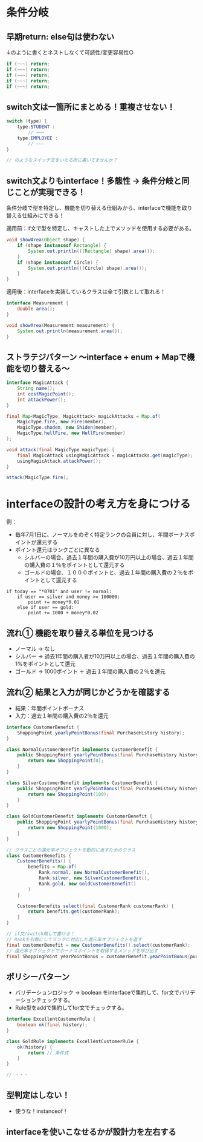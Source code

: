 # 条件分岐

## 早期return: else句は使わない

↓のように書くとネストしなくて可読性/変更容易性○

```java
if (~~~) return;
if (~~~) return;
if (~~~) return;
if (~~~) return;
if (~~~) return;
```


## switch文は一箇所にまとめる！重複させない！

```java
switch (type) {
    type.STUDENT : 
        // ~~~
    type.EMPLOYEE :
        // ~~~
}

// のようなスイッチ文をいたる所に書いてませんか？
```

## switch文よりもinterface！多態性 → 条件分岐と同じことが実現できる！

条件分岐で型を特定し、機能を切り替える仕組みから、interfaceで機能を取り替える仕組みにできる！

適用前：if文で型を特定し、キャストした上でメソッドを使用する必要がある。

```java
void showArea(Object shape) {
    if (shape instanceof Rectangle) {
        System.out.println(((Rectangle) shape).area());
    }
    if (shape instanceof Circle) {
        System.out.println(((Circle) shape).area());
    }
}
```

適用後：interfaceを実装しているクラスは全て引数として取れる！

```java
interface Measurement {
    double area();
}

void showArea(Measurement measurement) {
    System.out.println(measurement.area());
}
```

## ストラテジパターン 〜interface + enum + Mapで機能を切り替える〜

```java
interface MagicAttack {
    String name();
    int costMagicPoint();
    int attackPower();
}

final Map<MagicType, MagicAttack> magickAttacks = Map.of(
    MagicType.fire, new Fire(member),
    MagicType.shoden, new Shiden(member),
    MagicType.hellFire, new HellFire(member)
);

void attack(final MagicType magicType) {
    final MagicAttack usingMagicAttack = magicAttacks.get(magicType);
    usingMagicAttack.attackPower();
}

attack(MagicType.fire);
```

# interfaceの設計の考え方を身につける

例：
- 毎年7月1日に、ノーマルをのぞく特定ランクの会員に対し、年間ボーナスポイントが還元する
- ポイント還元はランクごとに異なる
  - シルバーの場合、過去１年間の購入費が10万円以上の場合、過去１年間の購入費の１％をポイントとして還元する
  - ゴールドの場合、１０００ポイントと、過去１年間の購入費の２％をポイントとして還元する

```
if today == "*0701" and user != normal:
    if user == silver and money >= 100000:
        point += money*0.01
    else if user == gold:
        point += 1000 + money*0.02
```

## 流れ① 機能を取り替える単位を見つける
- ノーマル → なし
- シルバー → 過去1年間の購入者が10万円以上の場合、過去１年間の購入費の1%をポイントとして還元
- ゴールド → 1000ポイント ＋ 過去１年間の購入費の２％を還元

## 流れ② 結果と入力が同じかどうかを確認する
- 結果：年間ポイントボーナス
- 入力：過去１年間の購入費の2％を還元

```java
interface CustomerBenefit {
    ShoppingPoint yearlyPointBonus(final PurchaseHistory history);
}

class NormalCustomerBenefit implements CustomerBenefit {
    public ShoppingPoint yearlyPointBonus(final PurchaseHistory history) {
        return new ShoppingPoint(0);
    }
}

class SilverCustomerBenefit implements CustomerBenefit {
    public ShoppingPoint yearlyPointBonus(final PurchaseHistory history) {
        return new ShoppingPoint(100);
    }
}

class GoldCustomerBenefit implements CustomerBenefit {
    public ShoppingPoint yearlyPointBonus(final PurchaseHistory history) {
        return new ShoppingPoint(1000);
    }
}

// クラスごとの還元率オブジェクトを動的に返すためのクラス
class CustomerBenefits {
    CustomerBenefits() {
        benefits = Map.of(
            Rank.normal, new NormalCustomerBenefit(),
            Rank.silver, new SilverCustomerBenefit(),
            Rank.gold, new GoldCustomerBenefit()
        )
    }

    CustomerBenefits select(final CustomerRank customerRank) {
        return benefits.get(customerRank);
    }
}

// if文/switch無しで書ける！
// Rankを引数にしてランクに対応した還元率オブジェクトを返す
final customerBenefit = new CustomerBenefits().select(customerRank);
// 還元率オブジェクトでボーナスポイントを取得するメソッドを呼び出す
final ShoppingPoint yearPointBonus = customerBenefit.yearPointBonus(purchaseHitory);
```

## ポリシーパターン

- バリデーションロジック -> boolean をinterfaceで集約して、for文でバリデーションチェックする。
- Rule型をaddで集約してfor文でチェックする。

```java
interface ExcellentCustomerRule {
    boolean ok(final history);
}

class GoldRule implements ExcellentCustomerRule {
    ok(history) {
        return // 条件式
    }
}

// ・・・
```
## 型判定はしない！

- 使うな！instanceof！

## interfaceを使いこなせるかが設計力を左右する
